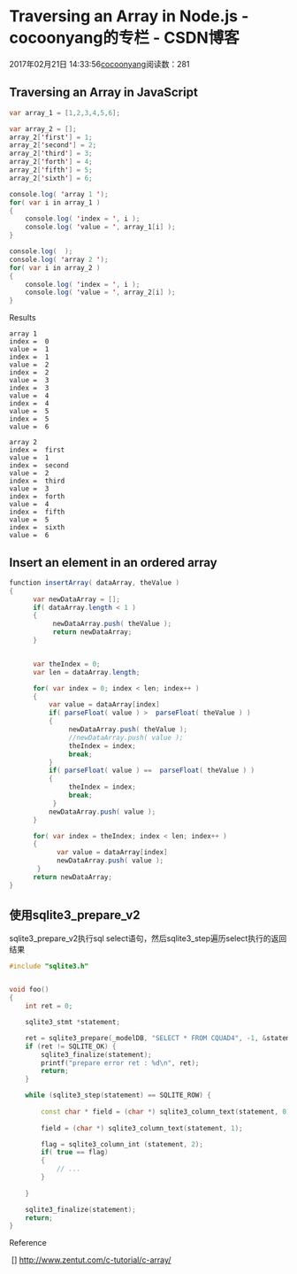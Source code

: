 # Traversing an Array in Node.js - cocoonyang的专栏 - CSDN博客





2017年02月21日 14:33:56[cocoonyang](https://me.csdn.net/cocoonyang)阅读数：281








## Traversing an Array in JavaScript



```java
var array_1 = [1,2,3,4,5,6];

var array_2 = [];
array_2['first'] = 1;
array_2['second'] = 2;
array_2['third'] = 3;
array_2['forth'] = 4;
array_2['fifth'] = 5;
array_2['sixth'] = 6;

console.log( 'array 1 ');
for( var i in array_1 )
{
    console.log( 'index = ', i );
    console.log( 'value = ', array_1[i] );
}

console.log(  );
console.log( 'array 2 ');
for( var i in array_2 )
{
    console.log( 'index = ', i );
    console.log( 'value = ', array_2[i] );
}
```


Results



```
array 1
index =  0
value =  1
index =  1
value =  2
index =  2
value =  3
index =  3
value =  4
index =  4
value =  5
index =  5
value =  6

array 2
index =  first
value =  1
index =  second
value =  2
index =  third
value =  3
index =  forth
value =  4
index =  fifth
value =  5
index =  sixth
value =  6
```


## Insert an element in an ordered array



```java
function insertArray( dataArray, theValue )
{
      var newDataArray = [];
      if( dataArray.length < 1 )
      {
           newDataArray.push( theValue );
           return newDataArray;
      }


      var theIndex = 0;
      var len = dataArray.length;

      for( var index = 0; index < len; index++ )
      {
          var value = dataArray[index]
          if( parseFloat( value ) >  parseFloat( theValue ) )
          {
               newDataArray.push( theValue );
               //newDataArray.push( value );
               theIndex = index;
               break;
          } 
          if( parseFloat( value ) ==  parseFloat( theValue ) )
          {
               theIndex = index;
               break;
           }
          newDataArray.push( value );
      }

      for( var index = theIndex; index < len; index++ )
      {
            var value = dataArray[index]
            newDataArray.push( value );
       }
      return newDataArray;
}
```








## 使用sqlite3_prepare_v2

sqlite3_prepare_v2执行sql select语句，然后sqlite3_step遍历select执行的返回结果




```cpp
#include "sqlite3.h"


void foo()
{
 	int ret = 0;

	sqlite3_stmt *statement;

	ret = sqlite3_prepare(_modelDB, "SELECT * FROM CQUAD4", -1, &statement, NULL);
	if (ret != SQLITE_OK) {
		sqlite3_finalize(statement);
		printf("prepare error ret : %d\n", ret);
		return;
	} 

	while (sqlite3_step(statement) == SQLITE_ROW) {
 
		const char * field = (char *) sqlite3_column_text(statement, 0);
 
		field = (char *) sqlite3_column_text(statement, 1);

		flag = sqlite3_column_int (statement, 2);
		if( true == flag)
		{
			// ...
		}
		
	}

	sqlite3_finalize(statement);
	return;
}
```




Reference 

 [] http://www.zentut.com/c-tutorial/c-array/ 



